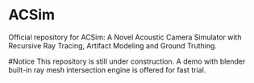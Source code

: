 # ACSim
Official repository for ACSim: A Novel Acoustic Camera Simulator with Recursive Ray Tracing, Artifact Modeling and Ground Truthing.

#Notice
This repository is still under construction. A demo with blender built-in ray mesh intersection engine is offered for fast trial. 
